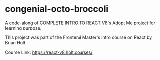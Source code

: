 # congenial-octo-broccoli

A code-along of COMPLETE INTRO TO REACT V8's Adopt Me project for learning purpose.

This project was part of the Frontend Master's intro course on React by Brian Holt.

Course Link: https://react-v8.holt.courses/
